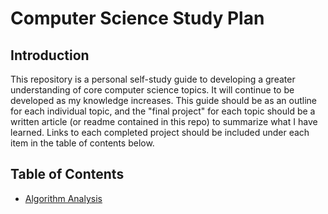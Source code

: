 # Computer Science Study Plan

## Introduction

This repository is a personal self-study guide to developing a greater understanding of core computer science topics. It will continue to be developed as my knowledge increases. This guide should be as an outline for each individual topic, and the "final project" for each topic should be a written article (or readme contained in this repo) to summarize what I have learned. Links to each completed project should be included under each item in the table of contents below.

## Table of Contents

- [Algorithm Analysis](Algorithm-Analysis/README.md)